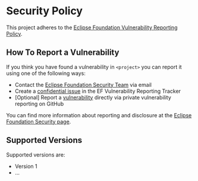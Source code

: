 # Security Policy

<!--
    Adapt this template as needed for your projects. Make sure to replace 
    `<project>` with your project name.

    For any questions about implementing security best practices, contact the 
    Eclipse Foundation Security Team at security@eclipse-foundation.org
-->

This project adheres to the [Eclipse Foundation Vulnerability Reporting Policy](https://www.eclipse.org/security/policy/).

## How To Report a Vulnerability

If you think you have found a vulnerability in `<project>` you can report it using one of the following ways:

* Contact the [Eclipse Foundation Security Team](mailto:security@eclipse-foundation.org) via email
* Create a [confidential issue](https://gitlab.eclipse.org/security/vulnerability-reports/-/issues/new?issuable_template=new_vulnerability) in the EF Vulnerability Reporting Tracker
* [Optional] Report a [vulnerability](https://github.com/<organization>/<repository>/security/advisories/new) directly via private vulnerability reporting on GitHub

You can find more information about reporting and disclosure at the [Eclipse Foundation Security page](https://www.eclipse.org/security/).

## Supported Versions

<!--
    Which releases of the project's software are actively maintained and receive security updates?
-->
Supported versions are:

* Version 1
* ...

